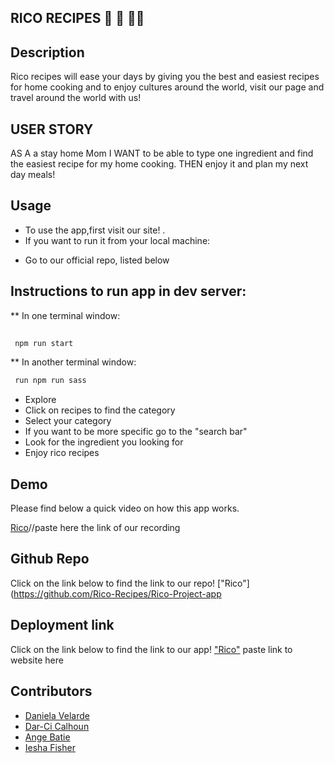 ## RICO RECIPES 🍪 🍕 🧑‍🍳  

## Description
Rico recipes will ease your days by giving you the best and easiest recipes for home cooking and to enjoy cultures around the world, visit our page and travel around the world with us!

## USER STORY
AS A a stay home Mom 
I WANT to be able to type one ingredient and find the easiest recipe for my home cooking.
THEN enjoy it and plan my next day meals!

## Usage

* To use the app,first visit our site! .  
* If you want to run it from your local machine:
- Go to our official repo, listed below
## Instructions to run app in dev server:
** In one terminal window:
```bash
 
 npm run start
```
** In another terminal window:
```bash
 run npm run sass
```
* Explore
* Click on recipes to find the category
* Select your category
* If you want to be more specific go to the "search bar"
* Look for the ingredient you looking for
* Enjoy rico recipes
## Demo
Please find below a quick video on how this app works. 


[Rico]()//paste here the link of our recording


## Github Repo
Click on the link below to find the link to our repo!
["Rico"](https://github.com/Rico-Recipes/Rico-Project-app

## Deployment link
Click on the link below to find the link to our app!
["Rico"]() paste link to website here

## Contributors 
* [Daniela Velarde](https://github.com/davelarde)
* [Dar-Ci Calhoun](https://github.com/dcalhoun286)
* [Ange Batie](https://github.com/a-gbatie)
* [Iesha Fisher](https://github.com/ifisher-favored)
